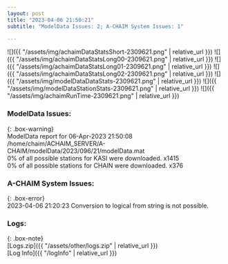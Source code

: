 ```yaml
---
layout: post
title: "2023-04-06 21:50:21"
subtitle: "ModelData Issues: 2; A-CHAIM System Issues: 1"

---
```


![]({{ "/assets/img/achaimDataStatsShort-2309621.png" | relative_url }})
![]({{ "/assets/img/achaimDataStatsLong00-2309621.png" | relative_url }})
![]({{ "/assets/img/achaimDataStatsLong01-2309621.png" | relative_url }})
![]({{ "/assets/img/achaimDataStatsLong02-2309621.png" | relative_url }})
![]({{ "/assets/img/modelDataDataStats-2309621.png" | relative_url }})
![]({{ "/assets/img/modelDataStationStats-2309621.png" | relative_url }})
![]({{ "/assets/img/achaimRunTime-2309621.png" | relative_url }})


### ModelData Issues:  
  
{: .box-warning}  
 ModelData report for 06-Apr-2023 21:50:08   
 /home/chaim/ACHAIM_SERVER/A-CHAIM/modelData/2023/096/21/modelData.mat   
 0% of all possible stations for KASI were downloaded. x1415   
 0% of all possible stations for CHAIN were downloaded. x376   
  
### A-CHAIM System Issues:  
  
{: .box-error}  
2023-04-06 21:20:23 Conversion to logical from string is not possible.  

### Logs:  
  
{: .box-note}  
[Logs.zip]({{ "/assets/other/logs.zip" | relative_url }})  
[Log Info]({{ "/logInfo" | relative_url }})  
